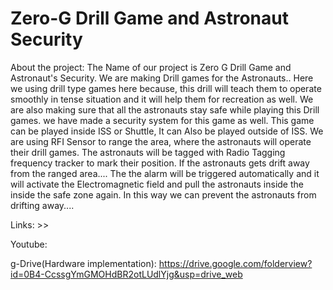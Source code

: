 # Zero-G Drill Game and Astronaut Security

About the project:
The Name of our project is Zero G Drill Game and Astronaut's Security.
We are making Drill games for the Astronauts..
Here we using drill type games here because,
this drill will teach them to operate smoothly in tense situation and it will help them for recreation as well.
We are also making sure that all the astronauts stay safe while playing this Drill games.
we have made a security system for this game as well. This game can be played inside ISS or Shuttle,
It can Also be played outside of ISS.
We are using RFI Sensor to range the area,
where the astronauts will operate their drill games.
The astronauts will be tagged with Radio Tagging frequency tracker to mark their position.
If the astronauts gets drift away from   the ranged area....
The the alarm will be triggered automatically and it will activate the Electromagnetic field and pull the astronauts inside the inside the safe zone again.
In this way we can prevent the astronauts from drifting away....


Links: >>

Youtube:

g-Drive(Hardware implementation): 
https://drive.google.com/folderview?id=0B4-CcssgYmGMOHdBR2otLUdlYjg&usp=drive_web
